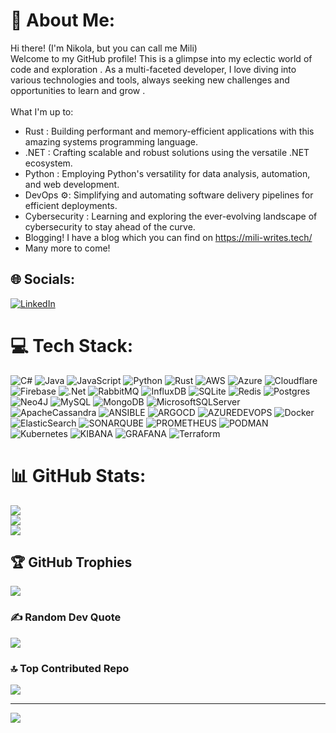 # 💫 About Me:
Hi there! (I'm Nikola, but you can call me Mili)<br>Welcome to my GitHub profile! This is a glimpse into my eclectic world of code and exploration ️. As a multi-faceted developer, I love diving into various technologies and tools, always seeking new challenges and opportunities to learn and grow .<br><br>What I'm up to:
* Rust : Building performant and memory-efficient applications with this amazing systems programming language.
* .NET ️: Crafting scalable and robust solutions using the versatile .NET ecosystem.
* Python : Employing Python's versatility for data analysis, automation, and web development. ️
* DevOps ⚙️: Simplifying and automating software delivery pipelines for efficient deployments.
* Cybersecurity ️: Learning and exploring the ever-evolving landscape of cybersecurity to stay ahead of the curve.
* Blogging! I have a blog which you can find on https://mili-writes.tech/
* Many more to come!


## 🌐 Socials:
[![LinkedIn](https://img.shields.io/badge/LinkedIn-%230077B5.svg?logo=linkedin&logoColor=white)](https://linkedin.com/in/nikolamilosa20) 

# 💻 Tech Stack:
![C#](https://img.shields.io/badge/c%23-%23239120.svg?style=plastic&logo=csharp&logoColor=white) ![Java](https://img.shields.io/badge/java-%23ED8B00.svg?style=plastic&logo=openjdk&logoColor=white) ![JavaScript](https://img.shields.io/badge/javascript-%23323330.svg?style=plastic&logo=javascript&logoColor=%23F7DF1E) ![Python](https://img.shields.io/badge/python-3670A0?style=plastic&logo=python&logoColor=ffdd54) ![Rust](https://img.shields.io/badge/rust-%23000000.svg?style=plastic&logo=rust&logoColor=white) ![AWS](https://img.shields.io/badge/AWS-%23FF9900.svg?style=plastic&logo=amazon-aws&logoColor=white) ![Azure](https://img.shields.io/badge/azure-%230072C6.svg?style=plastic&logo=microsoftazure&logoColor=white) ![Cloudflare](https://img.shields.io/badge/Cloudflare-F38020?style=plastic&logo=Cloudflare&logoColor=white) ![Firebase](https://img.shields.io/badge/firebase-%23039BE5.svg?style=plastic&logo=firebase) ![.Net](https://img.shields.io/badge/.NET-5C2D91?style=plastic&logo=.net&logoColor=white) ![RabbitMQ](https://img.shields.io/badge/rabbitmq-FF6600?style=plastic&logo=rabbitmq&logoColor=white) ![InfluxDB](https://img.shields.io/badge/InfluxDB-22ADF6?style=plastic&logo=InfluxDB&logoColor=white) ![SQLite](https://img.shields.io/badge/sqlite-%2307405e.svg?style=plastic&logo=sqlite&logoColor=white) ![Redis](https://img.shields.io/badge/redis-%23DD0031.svg?style=plastic&logo=redis&logoColor=white) ![Postgres](https://img.shields.io/badge/postgres-%23316192.svg?style=plastic&logo=postgresql&logoColor=white) ![Neo4J](https://img.shields.io/badge/Neo4j-008CC1?style=plastic&logo=neo4j&logoColor=white) ![MySQL](https://img.shields.io/badge/mysql-%2300000f.svg?style=plastic&logo=mysql&logoColor=white) ![MongoDB](https://img.shields.io/badge/MongoDB-%234ea94b.svg?style=plastic&logo=mongodb&logoColor=white) ![MicrosoftSQLServer](https://img.shields.io/badge/Microsoft%20SQL%20Server-CC2927?style=plastic&logo=microsoft%20sql%20server&logoColor=white) ![ApacheCassandra](https://img.shields.io/badge/cassandra-%231287B1.svg?style=plastic&logo=apache-cassandra&logoColor=white) ![ANSIBLE](https://img.shields.io/badge/ansible-%231A1918.svg?style=plastic&logo=ansible&logoColor=white) ![ARGOCD](https://img.shields.io/badge/argo-EF7B4D.svg?style=plastic&logo=argo&logoColor=white&color=%23EF7B4D) ![AZUREDEVOPS](https://img.shields.io/badge/azuredevops-0078D7.svg?style=plastic&logo=azuredevops&logoColor=white&color=%230078D7) ![Docker](https://img.shields.io/badge/docker-%230db7ed.svg?style=plastic&logo=docker&logoColor=white) ![ElasticSearch](https://img.shields.io/badge/-ElasticSearch-005571?style=plastic&logo=elasticsearch) ![SONARQUBE](https://img.shields.io/badge/sonarqube-4E9BCD.svg?style=plastic&logo=sonarqube&logoColor=white&color=%234E9BCD) ![PROMETHEUS](https://img.shields.io/badge/prometheus-E6522C.svg?style=plastic&logo=prometheus&logoColor=white&color=%23E6522C) ![PODMAN](https://img.shields.io/badge/podman-892CA0.svg?style=plastic&logo=podman&logoColor=white) ![Kubernetes](https://img.shields.io/badge/kubernetes-%23326ce5.svg?style=plastic&logo=kubernetes&logoColor=white) ![KIBANA](https://img.shields.io/badge/kibana-005571.svg?style=plastic&logo=kibana&logoColor=white&color=%23005571) ![GRAFANA](https://img.shields.io/badge/grafana-F46800.svg?style=plastic&logo=grafana&logoColor=white&color=%23F46800) ![Terraform](https://img.shields.io/badge/terraform-%235835CC.svg?style=plastic&logo=terraform&logoColor=white)
# 📊 GitHub Stats:
![](https://github-readme-stats.vercel.app/api?username=nikolamilosa&theme=merko&hide_border=true&include_all_commits=true&count_private=false)<br/>
![](https://github-readme-streak-stats.herokuapp.com/?user=nikolamilosa&theme=merko&hide_border=true)<br/>
![](https://github-readme-stats.vercel.app/api/top-langs/?username=nikolamilosa&theme=merko&hide_border=true&include_all_commits=true&count_private=false&layout=compact)

## 🏆 GitHub Trophies
![](https://github-profile-trophy.vercel.app/?username=nikolamilosa&theme=radical&no-frame=false&no-bg=true&margin-w=4)

### ✍️ Random Dev Quote
![](https://quotes-github-readme.vercel.app/api?type=horizontal&theme=radical)

### 🔝 Top Contributed Repo
![](https://github-contributor-stats.vercel.app/api?username=nikolamilosa&limit=10&theme=onedark&combine_all_yearly_contributions=true)

---
[![](https://visitcount.itsvg.in/api?id=nikolamilosa&icon=2&color=0)](https://visitcount.itsvg.in)

<!-- Proudly created with GPRM ( https://gprm.itsvg.in ) -->
